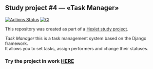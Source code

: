 ## Study project #4 — «Task Manager»  

[![Actions Status](https://github.com/Boison88/python-project-52/actions/workflows/hexlet-check.yml/badge.svg)](https://github.com/Boison88/python-project-52/actions)
[![CI](https://github.com/Boison88/python-project-83/actions/workflows/CI.yml/badge.svg)](https://github.com/Boison88/python-project-83/actions/workflows/CI.yml)

This repository was created as part of a [Hexlet study project](https://ru.hexlet.io/programs/python/projects/52).

*Task Manager* this is a task management system based on the Django framework.  
It allows you to set tasks, assign performers and change their statuses.

### Try the project in work [HERE](https://task-manager-x2gg.onrender.com)

